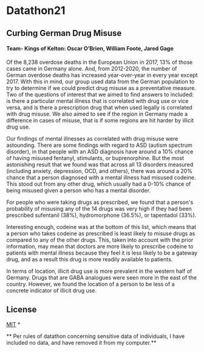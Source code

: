 # Datathon21

## Curbing German Drug Misuse
#### Team- Kings of Kelton: Oscar O’Brien, William Foote, Jared Gage
	
Of the 8,238 overdose deaths in the European Union in 2017, 13% of those cases came in Germany alone. And, from 2012-2020, the number of German overdose deaths has increased year-over-year in every year except 2017. With this in mind, our group used data from the German population to try to determine if we could predict drug misuse as a preventative measure. Two of the questions of interest that we aimed to find answers to included: is there a particular mental illness that is correlated with drug use or vice versa, and is there a prescription drug that when used legally is correlated with drug misuse. We also aimed to see if the region in Germany made a difference in cases of misuse, that is if some regions are hit harder by illicit drug use. 

Our findings of mental illnesses as correlated with drug misuse were astounding. There are some findings with regard to ASD (autism spectrum disorder), in that people with an ASD diagnosis have around a 10% chance of having misused fentanyl, stimulants, or buprenorphine. But the most astonishing result that we found was that across all 13 disorders measured (including anxiety, depression, OCD, and others), there was around a 20% chance that a person diagnosed with a mental illness had misused codeine. This stood out from any other drug, which usually had a 0-10% chance of being misused given a person who has a mental disorder.

For people who were taking drugs as prescribed, we found that a person's probability of misusing any of the 14 drugs was very high if they had been prescribed sufentanil (38%), hydromorphone (36.5%), or tapentadol (33%). 

Interesting enough, codeine was at the bottom of this list, which means that a person who takes codeine as prescribed is least likely to misuse drugs as compared to any of the other drugs. This, taken into account with the prior information, may mean that doctors are more likely to prescribe codeine to patients with mental illness because they feel it is less likely to be a gateway drug, and as a result this drug is more readily available to patients.

In terms of location, illicit drug use is more prevalent in the western half of Germany. Drugs that are GABA analogues were seen more in the east of the country. However, we found the location of a person to be less of a concrete indicator of illicit drug use.


## License
[MIT](https://choosealicense.com/licenses/mit/) *

** Per rules of datathon concerning sensitive data of individuals, I have included no data, and have removed it from my computer.**
